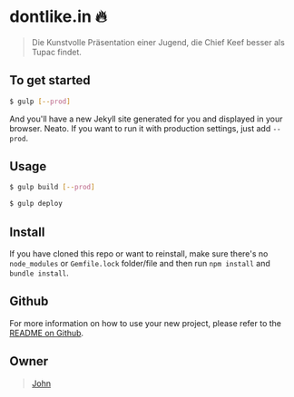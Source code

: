 # dontlike.in :fire:

> Die Kunstvolle Präsentation einer Jugend, die Chief Keef besser als Tupac findet.

## To get started

```sh
$ gulp [--prod]
```

And you'll have a new Jekyll site generated for you and displayed in your
browser. Neato. If you want to run it with production settings, just add
`--prod`.

## Usage

```sh
$ gulp build [--prod]
```

```sh
$ gulp deploy
```

## Install
If you have cloned this repo or want to reinstall, make sure there's no
`node_modules` or `Gemfile.lock` folder/file and then run `npm install` and
`bundle install`.

## Github
For more information on how to use your new project, please refer to the [README
on Github](https://github.com/sondr3/generator-jekyllized).

## Owner

> [John](https://dontlike.in)
